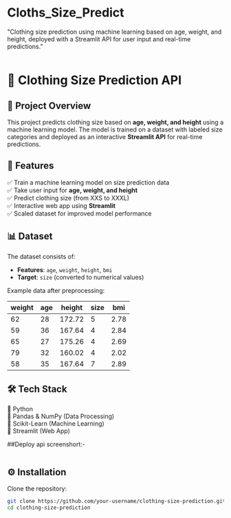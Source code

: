 # Cloths_Size_Predict
"Clothing size prediction using machine learning based on age, weight, and height, deployed with a Streamlit API for user input and real-time predictions."

<img src="">

# 👕 Clothing Size Prediction API  

## 📌 Project Overview  
This project predicts clothing size based on **age, weight, and height** using a machine learning model. The model is trained on a dataset with labeled size categories and deployed as an interactive **Streamlit API** for real-time predictions.  

## 🚀 Features  
✅ Train a machine learning model on size prediction data  
✅ Take user input for **age, weight, and height**  
✅ Predict clothing size (from XXS to XXXL)  
✅ Interactive web app using **Streamlit**  
✅ Scaled dataset for improved model performance  

## 📊 Dataset  
The dataset consists of:  
- **Features**: `age`, `weight`, `height`, `bmi`  
- **Target**: `size` (converted to numerical values)  

Example data after preprocessing:  

| weight | age | height | size | bmi |
|--------|-----|--------|------|-----|
| 62     | 28  | 172.72 | 5    | 2.78 |
| 59     | 36  | 167.64 | 4    | 2.84 |
| 65     | 27  | 175.26 | 4    | 2.69 |
| 79     | 32  | 160.02 | 4    | 2.02 |
| 58     | 35  | 167.64 | 7    | 2.89 |

## 🛠 Tech Stack  
🔹 Python  
🔹 Pandas & NumPy (Data Processing)  
🔹 Scikit-Learn (Machine Learning)  
🔹 Streamlit (Web App)  

##Deploy api screenshort:-

<img src="">

## ⚙️ Installation  
Clone the repository:  
```bash
git clone https://github.com/your-username/clothing-size-prediction.git
cd clothing-size-prediction

